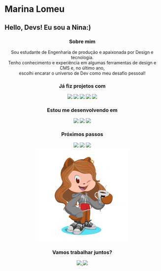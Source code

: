 # Marina Lomeu
## Hello, Devs! Eu sou a Nina:)
  <div align= "center">
    <h3>Sobre mim</h3>
    <p> Sou estudante de Engenharia de produção e apaixonada por Design e tecnologia.<br>
    Tenho conhecimento e experiência em algumas ferramentas de design e CMS e, no último ano, <br>escolhi encarar o universo de Dev como meu desafio pessoal!
    <h3>Já fiz projetos com</h3>
      <div>
        <img height= "30"src= "https://img.shields.io/badge/Webflow-146EF5.svg?style=for-the-badge&logo=Webflow&logoColor=white">
        <img height= "30"src= "https://img.shields.io/badge/WordPress-21759B.svg?style=for-the-badge&logo=WordPress&logoColor=white">
        <img height= "30"src= "https://img.shields.io/badge/Adobe%20Illustrator-FF9A00.svg?style=for-the-badge&logo=Adobe-Illustrator&logoColor=white">
        <img height= "30"src= "https://img.shields.io/badge/Figma-F24E1E.svg?style=for-the-badge&logo=Figma&logoColor=white">
        <img height= "30"src= "https://img.shields.io/badge/Adobe%20Photoshop-31A8FF.svg?style=for-the-badge&logo=Adobe-Photoshop&logoColor=white">
      </div>
    <h3>Estou me desenvolvendo em</h3>
      <div>
        <img height= "30"src= "https://img.shields.io/badge/HTML5-E34F26.svg?style=for-the-badge&logo=HTML5&logoColor=white">
        <img height= "30"src= "https://img.shields.io/badge/CSS3-1572B6.svg?style=for-the-badge&logo=CSS3&logoColor=white">
        <img height= "30"src= "https://img.shields.io/badge/JavaScript-F7DF1E.svg?style=for-the-badge&logo=JavaScript&logoColor=black">
      </div>
    <h3>Próximos passos</h3>
      <div>
        <img height= "30"src= "https://img.shields.io/badge/React-61DAFB.svg?style=for-the-badge&logo=React&logoColor=black">
        <img height= "30"src= "https://img.shields.io/badge/Angular-0F0F11.svg?style=for-the-badge&logo=Angular&logoColor=white">
        <img height= "30"src= "https://img.shields.io/badge/Vue.js-4FC08D.svg?style=for-the-badge&logo=vuedotjs&logoColor=white">
      </div>
  </div>
  
  <div align= "center">
    <img height= "300" src= "./octocat-nina.png" alt= "Nina">
    <h3>Vamos trabalhar juntos?</h3>
      <div>
        <a href= "https://www.instagram.com/marinalomeu_">
          <img height= "30"src= "https://img.shields.io/badge/Instagram-E4405F.svg?style=for-the-badge&logo=Instagram&logoColor=white">
        </a>
        <a href= "https://www.linkedin.com/in/marinalomeu/"> <img height= "30"src= "https://img.shields.io/badge/LinkedIn-0A66C2.svg?style=for-the-badge&logo=LinkedIn&logoColor=white"></a>
      </div>
  </div> 


    






          


<!--
**marinalomeu/marinalomeu** is a ✨ _special_ ✨ repository because its `README.md` (this file) appears on your GitHub profile.

Here are some ideas to get you started:

- 🔭 I’m currently working on ...
- 🌱 I’m currently learning ...
- 👯 I’m looking to collaborate on ...
- 🤔 I’m looking for help with ...
- 💬 Ask me about ...
- 📫 How to reach me: ...
- 😄 Pronouns: ...
- ⚡ Fun fact: ...
-->
